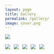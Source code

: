 ```yaml
---
layout: page
title: Gallery
permalink: /gallery/
image: cover.png
---
```





![]({{site.baseurl}}/img/pujo19.png)
&nbsp;

![]({{site.baseurl}}/img/parkstreet.png)
&nbsp;
![]({{site.baseurl}}/img/bangkok.png)
&nbsp;
![]({{site.baseurl}}/img/faith.png)
&nbsp;
![]({{site.baseurl}}/img/train.png)
&nbsp;
![]({{site.baseurl}}/img/sikkim.png)







